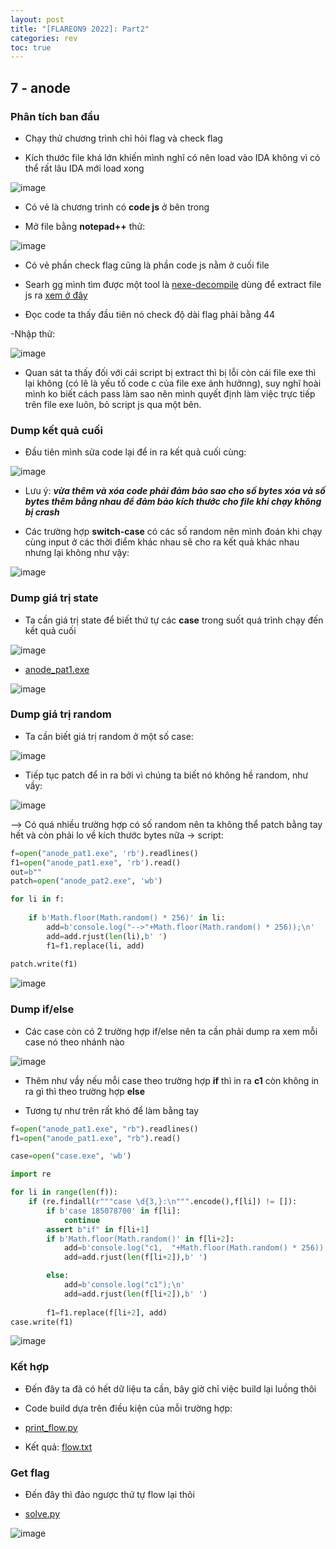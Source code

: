 ```yaml
---
layout: post
title: "[FLAREON9 2022]: Part2"
categories: rev
toc: true
---
```



## 7 - anode

### Phân tích ban đầu 

- Chạy thử chương trình chỉ hỏi flag và check flag

- Kích thước file khá lớn khiến mình nghĩ có nên load vào IDA không vì có thể rất lâu IDA mới load xong

![image](https://user-images.githubusercontent.com/91442807/202184897-aa92f10e-c0e3-4c8c-b657-17356a80eb86.png)

- Có vẻ là chương trình có **code js** ở bên trong

- Mở file bằng **notepad++** thử:

![image](https://user-images.githubusercontent.com/91442807/202185542-6e288855-64ae-4802-9b00-fe2dcf00e7f4.png)

- Có vẻ phần check flag cũng là phần code js nằm ở cuối file 

- Searh gg mình tìm được một tool là [nexe-decompile](https://www.npmjs.com/package/nexe-decompile) dùng để extract file js ra [xem ở đây](https://github.com/Twi1ight12/CTF/blob/main/flareon9/7-anode/anode.js)

- Đọc code ta thấy đầu tiên nó check độ dài flag phải bằng 44 

-Nhập thử: 

![image](https://user-images.githubusercontent.com/91442807/202187763-2b75a965-fd60-4cfb-ac77-2128f79585c1.png)

- Quan sát ta thấy đối với cái script bị extract thì bị lỗi còn cái file exe thì lại không (có lẽ là yếu tố code c của file exe ảnh hưởnng), suy nghĩ hoài mình ko biết cách pass làm sao nên mình quyết định làm việc trực tiếp trên file exe luôn, bỏ script js qua một bên.


### Dump kết quả cuối

- Đầu tiên mình sửa code lại để in ra kết quả cuối cùng:

![image](https://user-images.githubusercontent.com/91442807/202188868-2ae75584-a825-4dfe-9f18-2f19a6dea994.png)

- Lưu ý: ***vừa thêm và xóa code phải đảm bảo sao cho số bytes xóa và số bytes thêm bằng nhau để đảm bảo kích thước cho file khi chạy không bị crash***

- Các trường hợp **switch-case** có các số random nên mình đoán khi chạy cùng input ở các thời điểm khác nhau sẽ cho ra kết quả khác nhau nhưng lại không như vậy:

![image](https://user-images.githubusercontent.com/91442807/202190505-b3e7c094-a3b1-43a0-bab7-f79240c08296.png)


### Dump giá trị state

- Ta cần giá trị state để biết thứ tự các **case** trong suốt quá trình chạy đến kết quả cuối

![image](https://user-images.githubusercontent.com/91442807/202196902-eb987a7e-5534-4e49-b9ef-8d959ae21fe5.png)

- [anode_pat1.exe]()

![image](https://user-images.githubusercontent.com/91442807/202197238-67fb8466-d5cd-47ad-9288-4b63113b0900.png)


### Dump giá trị random

- Ta cần biết giá trị random ở một số case:

![image](https://user-images.githubusercontent.com/91442807/202198163-42bbc9e3-ca37-4ee9-93a9-90c10e27d222.png)

- Tiếp tục patch để in ra bởi vì chúng ta biết nó không hề random, như vầy:

![image](https://user-images.githubusercontent.com/91442807/202198531-fec2a19d-cf94-45a6-9649-4d898c8aae07.png)

--> Có quá nhiều trường hợp có số random nên ta không thể patch bằng tay hết và còn phải lo về kích thước bytes nữa -> script:

```python
f=open("anode_pat1.exe", 'rb').readlines()
f1=open("anode_pat1.exe", 'rb').read()
out=b""
patch=open("anode_pat2.exe", 'wb')

for li in f:
    
    if b'Math.floor(Math.random() * 256)' in li:
        add=b'console.log("-->"+Math.floor(Math.random() * 256));\n'
        add=add.rjust(len(li),b' ')
        f1=f1.replace(li, add)
    
patch.write(f1)
```

![image](https://user-images.githubusercontent.com/91442807/202199625-7968dc65-4b8c-4e44-b0e1-5c6da6f89377.png)

### Dump if/else

- Các case còn có 2 trường hợp if/else nên ta cần phải dump ra xem mỗi case nó theo nhánh nào

![image](https://user-images.githubusercontent.com/91442807/202201268-5c337556-be46-48c8-8620-09ce9dab69f9.png)

- Thêm như vầy nếu mỗi case theo trường hợp **if** thì in ra **c1** còn không in ra gì thì theo trường hợp **else**

- Tương tự như trên rất khó để làm bằng tay

```python
f=open("anode_pat1.exe", "rb").readlines()
f1=open("anode_pat1.exe", "rb").read()

case=open("case.exe", 'wb')

import re

for li in range(len(f)):
    if (re.findall(r"""case \d{3,}:\n""".encode(),f[li]) != []):
        if b'case 185078700' in f[li]:
            continue
        assert b"if" in f[li+1]
        if b'Math.floor(Math.random()' in f[li+2]:
            add=b'console.log("c1,  "+Math.floor(Math.random() * 256));\n'
            add=add.rjust(len(f[li+2]),b' ')

        else:
            add=b'console.log("c1");\n'
            add=add.rjust(len(f[li+2]),b' ')
        
        f1=f1.replace(f[li+2], add)
case.write(f1)
```
![image](https://user-images.githubusercontent.com/91442807/202202081-0447eb85-8d15-4f54-b691-799113bb8069.png)


### Kết hợp

- Đến đây ta đã có hết dữ liệu ta cần, bây giờ chỉ việc build lại luồng thôi

- Code build dựa trên điều kiện của mỗi trường hợp:

- [print_flow.py](https://github.com/Twi1ight12/CTF/blob/main/flareon9/7-anode/print_flow.py)

- Kết quả: [flow.txt](https://github.com/Twi1ight12/CTF/blob/main/flareon9/7-anode/flow.txt)

### Get flag

- Đến đây thì đảo ngược thứ tự flow lại thôi 

- [solve.py](https://github.com/Twi1ight12/CTF/blob/main/flareon9/7-anode/solve.py)

![image](https://user-images.githubusercontent.com/91442807/202204647-5ddedd69-31ac-47c1-9a5f-05484a69b79b.png)



